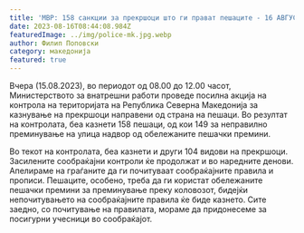 ```yaml
---
title: 'МВР: 158 санкции за прекршоци што ги прават пешаците - 16 АВГУСТ 2023'
date: 2023-08-16T08:44:08.984Z
featuredImage: ../img/police-mk.jpg.webp
author: Филип Поповски
category: македонија
featured: true
---
```

Вчера (15.08.2023), во периодот од 08.00 до 12.00 часот, Министерството за внатрешни работи проведе посилна акција на контрола на територијата на Република Северна Македонија за казнување на прекршоци направени од страна на пешаци. Во резултат на контролата, беа казнети 158 пешаци, од кои 149 за неправилно преминување на улица надвор од обележаните пешачки премини.

Во текот на контролата, беа казнети и други 104 видови на прекршоци. Засилените сообраќајни контроли ќе продолжат и во наредните денови. Апелираме на граѓаните да ги почитуваат сообраќајните правила и прописи. Пешаците, особено, треба да ги користат обележаните пешачки премини за преминување преку коловозот, бидејќи непочитувањето на сообраќајните правила ќе биде казнето. Сите заедно, со почитување на правилата, мораме да придонесеме за посигурни учесници во сообраќајот.

